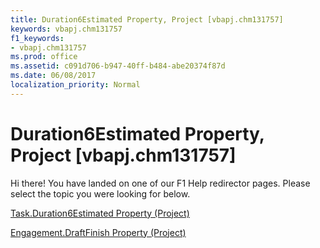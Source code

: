 ```yaml
---
title: Duration6Estimated Property, Project [vbapj.chm131757]
keywords: vbapj.chm131757
f1_keywords:
- vbapj.chm131757
ms.prod: office
ms.assetid: c091d706-b947-40ff-b484-abe20374f87d
ms.date: 06/08/2017
localization_priority: Normal
---
```



# Duration6Estimated Property, Project [vbapj.chm131757]

Hi there! You have landed on one of our F1 Help redirector pages. Please select the topic you were looking for below.

[Task.Duration6Estimated Property (Project)](http://msdn.microsoft.com/library/b616fe87-d9ec-b1d6-a218-511ca592fa4d%28Office.15%29.aspx)

[Engagement.DraftFinish Property (Project)](http://msdn.microsoft.com/library/ae298776-46f2-c39a-5fa4-9b56499526d5%28Office.15%29.aspx)


